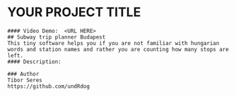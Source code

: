 # YOUR PROJECT TITLE
    #### Video Demo:  <URL HERE>
    ## Subway trip planner Budapest
    This tiny software helps you if you are not familiar with hungarian words and station names and rather you are counting how many stops are left.
    #### Description:

    ### Author
    Tibor Seres
    https://github.com/undRdog





